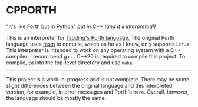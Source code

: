 CPPORTH
===

"It's like Forth but in Python" *but in C++ \(and it's interpreted!\)*

This is an interpreter for [Tsoding's Porth language.](https://gitlab.com/tsoding/porth) The original Porth language uses [fasm](https://flatassembler.net/) to compile, which as far as
I know, only supports Linux. This interpreter is intended to work on any operating system with a C++ compiler; I recommend g++. C++20 is required to compile this project.
To compile, `cd` into the top-level directory and use `make`.

---
This project is a work-in-progress and is not complete. There may be some slight differences between the original language and this interpreted version, for example,
in error messages and Porth's `here`. Overall, however, the language should be mostly the same.



